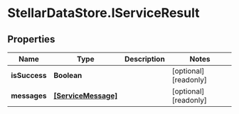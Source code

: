 # StellarDataStore.IServiceResult

## Properties

Name | Type | Description | Notes
------------ | ------------- | ------------- | -------------
**isSuccess** | **Boolean** |  | [optional] [readonly] 
**messages** | [**[ServiceMessage]**](ServiceMessage.md) |  | [optional] [readonly] 


